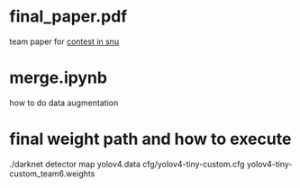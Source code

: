 # final_paper.pdf

team paper for [contest in snu](https://ssai.snu.ac.kr/ko/board/event/view/149)


# merge.ipynb

how to do data augmentation

# final weight path and how to execute

./darknet detector map yolov4.data cfg/yolov4-tiny-custom.cfg yolov4-tiny-custom_team6.weights
